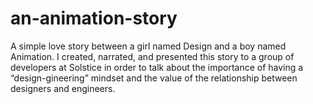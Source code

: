 # an-animation-story
A simple love story between a girl named Design and a boy named Animation. I created, narrated, and presented this story to a group of developers at Solstice in order to talk about the importance of having a “design-gineering” mindset and the value of the relationship between designers and engineers.

